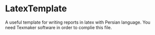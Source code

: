 # LatexTemplate
A useful template for writing reports in latex with Persian language.
You need Texmaker software in order to complie this file.
